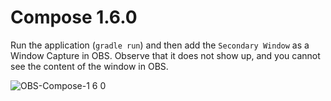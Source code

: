 # Compose 1.6.0

Run the application (`gradle run`) and then add the `Secondary Window` as a Window Capture in OBS. Observe that it does not show up, and you cannot see the content of the window in OBS.

![OBS-Compose-1 6 0](https://github.com/Stuie/compose-window-capture-issue/assets/389169/14a6096c-e5f5-4e0a-a665-4a2ea79e3fc8)
